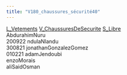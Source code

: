 ```yaml
---
title: "V180_chaussures_sécurité40"
---
```


[L_Vetements](notes/equipements/L_Vetements.md) [V_ChaussuresDeSecurite](notes/equipements/vetements/V_ChaussuresDeSecurite.md) [S_Libre](notes/statut/S_Libre.md)\
AbdurahimNuru\
200922 ndulaNlandu\
300821 jonathanGonzalezGomez\
010221 adamJendoubi\
enzoMorais\
aliSaidOsman